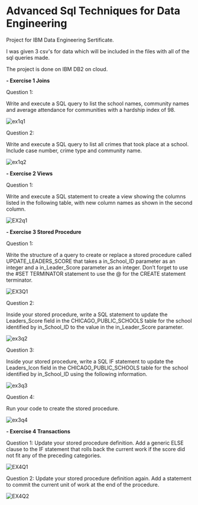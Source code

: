 # Advanced Sql Techniques for Data Engineering

Project for IBM Data Engineering Sertificate.

I was given 3 csv's for data which will be included in the files with all of the sql queries made.

The project is done on IBM DB2 on cloud.


<b> - Exercise 1 Joins</b>

Question 1:

Write and execute a SQL query to list the school names, community names and average attendance for communities
with a hardship index of 98.

![ex1q1](https://github.com/KarlJosephKumar/AdvancedSqlTechniques/assets/41339304/fb3065e1-2223-4570-b92b-4b2a9f4bac0c)

Question 2:

Write and execute a SQL query to list all crimes that took place at a school. Include case number, crime type and
community name.

![ex1q2](https://github.com/KarlJosephKumar/AdvancedSqlTechniques/assets/41339304/43f175e9-fff6-40cf-beb5-500a29b9197a)


<b> - Exercise 2 Views</b>

Question 1:

Write and execute a SQL statement to create a view showing the columns listed in the following table, with new column names as shown in the second column.

![EX2q1](https://github.com/KarlJosephKumar/AdvancedSqlTechniques/assets/41339304/0ad26d0b-0223-4f1a-b11a-222b939713bc)


<b> - Exercise 3 Stored Procedure</b>

Question 1:

Write the structure of a query to create or replace a stored procedure called UPDATE_LEADERS_SCORE that takes
a in_School_ID parameter as an integer and a in_Leader_Score parameter as an integer. Don’t forget to use the #SET
TERMINATOR statement to use the @ for the CREATE statement terminator.

![EX3Q1](https://github.com/KarlJosephKumar/AdvancedSqlTechniques/assets/41339304/cba1a9f1-6eef-44f1-97db-4109553db941)

Question 2:

Inside your stored procedure, write a SQL statement to update the Leaders_Score field in the
CHICAGO_PUBLIC_SCHOOLS table for the school identified by in_School_ID to the value in the
in_Leader_Score parameter.

![ex3q2](https://github.com/KarlJosephKumar/AdvancedSqlTechniques/assets/41339304/3be40681-3d64-4eb6-8a81-a9e2c86e02af)

Question 3:

Inside your stored procedure, write a SQL IF statement to update the Leaders_Icon field in the
CHICAGO_PUBLIC_SCHOOLS table for the school identified by in_School_ID using the following information.

![ex3q3](https://github.com/KarlJosephKumar/AdvancedSqlTechniques/assets/41339304/fcaf6166-5bbe-422e-b438-557118bb406c)

Question 4:

Run your code to create the stored procedure.

![ex3q4](https://github.com/KarlJosephKumar/AdvancedSqlTechniques/assets/41339304/24f89ae1-05f5-4da5-8e3a-0f330a542deb)


<b> - Exercise 4 Transactions</b>

Question 1:
Update your stored procedure definition. Add a generic ELSE clause to the IF statement that rolls back the current
work if the score did not fit any of the preceding categories.

![EX4Q1](https://github.com/KarlJosephKumar/AdvancedSqlTechniques/assets/41339304/068bc4af-50fd-4196-a4d5-491997e94dd3)


Question 2:
Update your stored procedure definition again. Add a statement to commit the current unit of work at the end of the
procedure.

![EX4Q2](https://github.com/KarlJosephKumar/AdvancedSqlTechniques/assets/41339304/2779e60f-6bb0-4dad-971f-b3436445e363)
